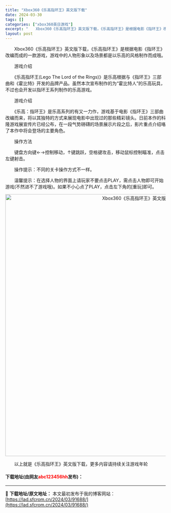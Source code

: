 ```yaml
---
title: "Xbox360《乐高指环王》英文版下载"
date: 2024-03-30
tags: []
categories: ["xbox360英日游戏"]
excerpt: "　　Xbox360《乐高指环王》英文版下载，《乐高指环王》是根据电影《指环王》改编而成的一款游戏，游戏中的人物形象以及场景都是以乐高的风格制作而成哦。 　　游戏介绍 　　《乐高指环王(Lego The Lord of the Rings)》是乐高根据与《指环王》三部曲和《霍比特》开发的品牌产品。虽然&hellip;"
layout: post
---
```


 <p>　　Xbox360《乐高指环王》英文版下载，《乐高指环王》是根据电影《指环王》改编而成的一款游戏，游戏中的人物形象以及场景都是以乐高的风格制作而成哦。</p> <p>　　游戏介绍</p> <p>　　《乐高指环王(Lego The Lord of the Rings)》是乐高根据与《指环王》三部曲和《霍比特》开发的品牌产品。虽然本次宣布制作的为&ldquo;霍比特人&rdquo;的乐高玩具，不过也会开发以指环王系列制作的乐高游戏。</p> <p>　　游戏介绍</p> <p>　　《乐高：指环王》是乐高系列的有又一力作，游戏基于电影《指环王》三部曲改编而来，将以其独特的方式来展现电影中出现过的那些精彩镜头。日前本作的科隆游戏展宣传片已经公布，在一段气势磅礴的场景展示片段之后，影片重点介绍咯了本作中将会登场的主要角色。</p> <p>　　操作方法</p> <p>　　键盘方向键&larr;&rarr;控制移动，&uarr;键跳跃，空格键攻击，移动鼠标控制瞄准，点击左键射击。</p> <p>　　操作提示：不同的关卡操作方式不一样。</p> <p>　　温馨提示：在选择人物的界面上请玩家不要点击PLAY，需点击人物即可开始游戏(不然进不了游戏哦)。如果不小心点了PLAY，点击左下角的[重玩]即可。</p> <p align="center"><img align="" border="0" src="https://lad.sfcrom.cn/wp-content/uploads/2024/03/20240330_6607d4d626d51.jpg" width="821" alt="Xbox360《乐高指环王》英文版下载" /></p> <p>　　以上就是《乐高指环王》英文版下载，更多内容请持续关注游戏年轮</p> <p><h4>下载地址(由网友<font color="red">abc123456hh</font>发布)：</h4></p> 

---
📖 **下载地址/原文地址：** 本文最初发布于我的博客网站：[https://lad.sfcrom.cn/2024/03/91688/](https://lad.sfcrom.cn/2024/03/91688/)
